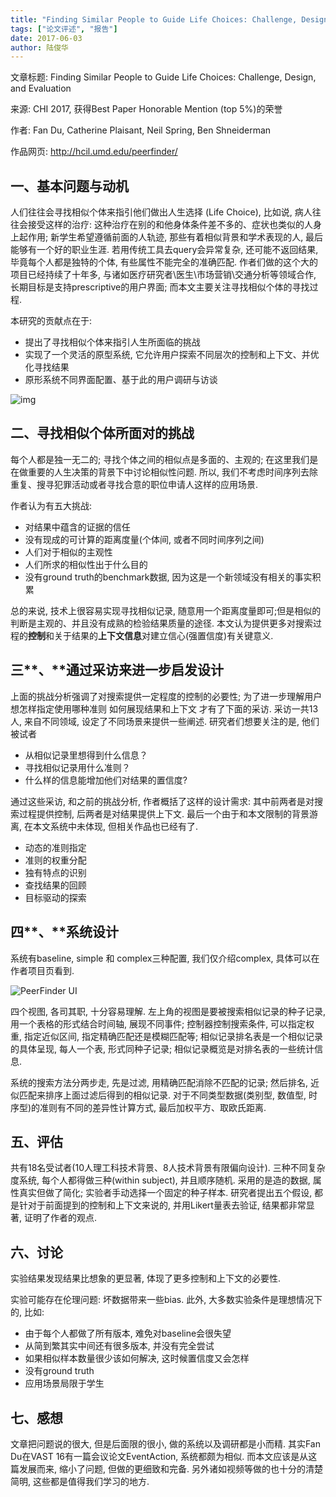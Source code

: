 ```yaml
---
title: "Finding Similar People to Guide Life Choices: Challenge, Design, and Evaluation"
tags: ["论文评述", "报告"]
date: 2017-06-03
author: 陆俊华
---
```


文章标题: Finding Similar People to Guide Life Choices: Challenge, Design, and Evaluation

来源: CHI 2017, 获得Best Paper Honorable Mention (top 5%)的荣誉

作者:  Fan Du, Catherine Plaisant, Neil Spring, Ben Shneiderman

作品网页: http://hcil.umd.edu/peerfinder/

## **一、基本问题与动机**

人们往往会寻找相似个体来指引他们做出人生选择 (Life Choice), 比如说, 病人往往会接受这样的治疗: 这种治疗在别的和他身体条件差不多的、症状也类似的人身上起作用; 新学生希望遵循前面的人轨迹, 那些有着相似背景和学术表现的人, 最后能够有一个好的职业生涯. 若用传统工具去query会异常复杂, 还可能不返回结果, 毕竟每个人都是独特的个体, 有些属性不能完全的准确匹配. 作者们做的这个大的项目已经持续了十年多, 与诸如医疗研究者\医生\市场营销\交通分析等领域合作, 长期目标是支持prescriptive的用户界面; 而本文主要关注寻找相似个体的寻找过程.



本研究的贡献点在于:

- 提出了寻找相似个体来指引人生所面临的挑战
- 实现了一个灵活的原型系统, 它允许用户探索不同层次的控制和上下文、并优化寻找结果
- 原形系统不同界面配置、基于此的用户调研与访谈


![img](http://www.cad.zju.edu.cn/home/vagblog/wp-includes/js/tinymce/plugins/wordpress/img/trans.gif)

## **二、寻找相似个体所面对的挑战**

每个人都是独一无二的; 寻找个体之间的相似点是多面的、主观的; 在这里我们是在做重要的人生决策的背景下中讨论相似性问题. 所以, 我们不考虑时间序列去除重复、搜寻犯罪活动或者寻找合意的职位申请人这样的应用场景.



作者认为有五大挑战:

- 对结果中蕴含的证据的信任
- 没有现成的可计算的距离度量(个体间, 或者不同时间序列之间)
- 人们对于相似的主观性
- 人们所求的相似性出于什么目的
- 没有ground truth的benchmark数据, 因为这是一个新领域没有相关的事实积累

总的来说, 技术上很容易实现寻找相似记录, 随意用一个距离度量即可;但是相似的判断是主观的、并且没有成熟的检验结果质量的途径. 本文认为提供更多对搜索过程的**控制**和关于结果的**上下文信息**对建立信心(强置信度)有关键意义.



## 三**、**通过采访来进一步启发设计

上面的挑战分析强调了对搜索提供一定程度的控制的必要性; 为了进一步理解用户想怎样指定使用哪种准则  如何展现结果和上下文 才有了下面的采访. 采访一共13人, 来自不同领域, 设定了不同场景来提供一些阐述. 研究者们想要关注的是, 他们被试者

- 从相似记录里想得到什么信息？
- 寻找相似记录用什么准则？
- 什么样的信息能增加他们对结果的置信度?

通过这些采访, 和之前的挑战分析, 作者概括了这样的设计需求: 其中前两者是对搜索过程提供控制, 后两者是对结果提供上下文. 最后一个由于和本文限制的背景游离, 在本文系统中未体现, 但相关作品也已经有了.

- 动态的准则指定
- 准则的权重分配
- 独有特点的识别
- 查找结果的回顾
- 目标驱动的探索



## 四**、**系统设计

系统有baseline, simple 和 complex三种配置, 我们仅介绍complex, 具体可以在作者项目页看到.

![PeerFinder UI](http://www.cad.zju.edu.cn/home/vagblog/wp-content/uploads/2017/06/peerfinder.png)

四个视图, 各司其职, 十分容易理解. 左上角的视图是要被搜索相似记录的种子记录, 用一个表格的形式结合时间轴, 展现不同事件; 控制器控制搜索条件, 可以指定权重, 指定近似区间, 指定精确匹配还是模糊匹配等; 相似记录排名表是一个相似记录的具体呈现, 每人一个表, 形式同种子记录; 相似记录概览是对排名表的一些统计信息.

系统的搜索方法分两步走, 先是过滤, 用精确匹配消除不匹配的记录; 然后排名, 近似匹配来排序上面过滤后得到的相似记录. 对于不同类型数据(类别型, 数值型, 时序型)的准则有不同的差异性计算方式, 最后加权平方、取欧氏距离.



## 五、评估

共有18名受试者(10人理工科技术背景、8人技术背景有限偏向设计). 三种不同复杂度系统, 每个人都得做三种(within subject), 并且顺序随机. 采用的是造的数据, 属性真实但做了简化; 实验者手动选择一个固定的种子样本. 研究者提出五个假设, 都是针对于前面提到的控制和上下文来说的, 并用Likert量表去验证, 结果都非常显著, 证明了作者的观点.



## 六、讨论

实验结果发现结果比想象的更显著, 体现了更多控制和上下文的必要性.

实验可能存在伦理问题: 坏数据带来一些bias. 此外, 大多数实验条件是理想情况下的, 比如:

- 由于每个人都做了所有版本, 难免对baseline会很失望
- 从简到繁其实中间还有很多版本, 并没有完全尝试
- 如果相似样本数量很少该如何解决, 这时候置信度又会怎样
- 没有ground truth
- 应用场景局限于学生



## 七、感想

文章把问题说的很大, 但是后面限的很小, 做的系统以及调研都是小而精. 其实Fan Du在VAST 16有一篇会议论文EventAction, 系统都颇为相似. 而本文应该是从这篇发展而来, 缩小了问题, 但做的更细致和完备.  另外诸如视频等做的也十分的清楚简明, 这些都是值得我们学习的地方.